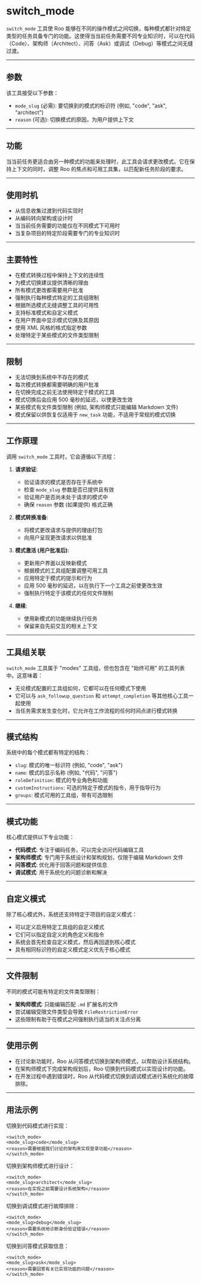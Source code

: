 # switch_mode

`switch_mode` 工具使 Roo 能够在不同的操作模式之间切换，每种模式都针对特定类型的任务具备专门的功能。这使得当当前任务需要不同专业知识时，可以在代码（Code）、架构师（Architect）、问答（Ask）或调试（Debug）等模式之间无缝过渡。

---

## 参数

该工具接受以下参数：

- `mode_slug` (必需): 要切换到的模式的标识符 (例如, "code", "ask", "architect")
- `reason` (可选): 切换模式的原因，为用户提供上下文

---

## 功能

当当前任务更适合由另一种模式的功能来处理时，此工具会请求更改模式。它在保持上下文的同时，调整 Roo 的焦点和可用工具集，以匹配新任务阶段的要求。

---

## 使用时机

- 从信息收集过渡到代码实现时
- 从编码转向架构或设计时
- 当当前任务需要的功能仅在不同模式下可用时
- 当复杂项目的特定阶段需要专门的专业知识时

---

## 主要特性

- 在模式转换过程中保持上下文的连续性
- 为模式切换建议提供清晰的理由
- 所有模式更改都需要用户批准
- 强制执行每种模式特定的工具组限制
- 根据所选模式无缝调整工具的可用性
- 支持标准模式和自定义模式
- 在用户界面中显示模式切换及其原因
- 使用 XML 风格的格式指定参数
- 处理特定于某些模式的文件类型限制

---

## 限制

- 无法切换到系统中不存在的模式
- 每次模式转换都需要明确的用户批准
- 在切换完成之前无法使用特定于模式的工具
- 模式切换后会应用 500 毫秒的延迟，以使更改生效
- 某些模式有文件类型限制 (例如, 架构师模式只能编辑 Markdown 文件)
- 模式保留以供恢复仅适用于 `new_task` 功能，不适用于常规的模式切换

---

## 工作原理

调用 `switch_mode` 工具时，它会遵循以下流程：

1.  **请求验证**:
    -   验证请求的模式是否存在于系统中
    -   检查 `mode_slug` 参数是否已提供且有效
    -   验证用户是否尚未处于请求的模式中
    -   确保 `reason` 参数 (如果提供) 格式正确

2.  **模式转换准备**:
    -   将模式更改请求与提供的理由打包
    -   向用户呈现更改请求以供批准

3.  **模式激活 (用户批准后)**:
    -   更新用户界面以反映新模式
    -   根据模式的工具组配置调整可用工具
    -   应用特定于模式的提示和行为
    -   应用 500 毫秒的延迟，以在执行下一个工具之前使更改生效
    -   强制执行特定于该模式的任何文件限制

4.  **继续**:
    -   使用新模式的功能继续执行任务
    -   保留来自先前交互的相关上下文

---

## 工具组关联

`switch_mode` 工具属于 "modes" 工具组，但也包含在 "始终可用" 的工具列表中。这意味着：

-   无论模式配置的工具组如何，它都可以在任何模式下使用
-   它可以与 `ask_followup_question` 和 `attempt_completion` 等其他核心工具一起使用
-   当任务需求发生变化时，它允许在工作流程的任何时间点进行模式转换

---

## 模式结构

系统中的每个模式都有特定的结构：

-   `slug`: 模式的唯一标识符 (例如, "code", "ask")
-   `name`: 模式的显示名称 (例如, "代码", "问答")
-   `roleDefinition`: 模式的专业角色和功能
-   `customInstructions`: 可选的特定于模式的指令，用于指导行为
-   `groups`: 模式可用的工具组，带有可选限制

---

## 模式功能

核心模式提供以下专业功能：

-   **代码模式**: 专注于编码任务，可以完全访问代码编辑工具
-   **架构师模式**: 专门用于系统设计和架构规划，仅限于编辑 Markdown 文件
-   **问答模式**: 优化用于回答问题和提供信息
-   **调试模式**: 用于系统化的问题诊断和解决

---

## 自定义模式

除了核心模式外，系统还支持特定于项目的自定义模式：

-   可以定义启用特定工具组的自定义模式
-   它们可以指定自定义的角色定义和指令
-   系统会首先检查自定义模式，然后再回退到核心模式
-   具有相同标识符的自定义模式定义优先于核心模式

---

## 文件限制

不同的模式可能有特定的文件类型限制：

-   **架构师模式**: 只能编辑匹配 `.md` 扩展名的文件
-   尝试编辑受限文件类型会导致 `FileRestrictionError`
-   这些限制有助于在模式之间强制执行适当的关注点分离

---

## 使用示例

-   在讨论新功能时，Roo 从问答模式切换到架构师模式，以帮助设计系统结构。
-   在架构师模式下完成架构规划后，Roo 切换到代码模式以实现设计的功能。
-   在开发过程中遇到错误时，Roo 从代码模式切换到调试模式进行系统化的故障排除。

---

## 用法示例

切换到代码模式进行实现：
```
<switch_mode>
<mode_slug>code</mode_slug>
<reason>需要根据我们讨论的架构来实现登录功能</reason>
</switch_mode>
```

切换到架构师模式进行设计：
```
<switch_mode>
<mode_slug>architect</mode_slug>
<reason>在实现之前需要设计系统架构</reason>
</switch_mode>
```

切换到调试模式进行故障排除：
```
<switch_mode>
<mode_slug>debug</mode_slug>
<reason>需要系统地诊断身份验证错误</reason>
</switch_mode>
```

切换到问答模式获取信息：
```
<switch_mode>
<mode_slug>ask</mode_slug>
<reason>需要回答有关已实现功能的问题</reason>
</switch_mode>
